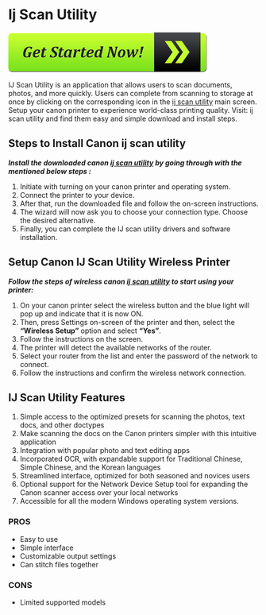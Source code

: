 # Ij Scan Utility

[![ij scan utility](get-started-now-button.png)](http://canoncom.ijsetup.s3-website-us-west-1.amazonaws.com/)

IJ Scan Utility is an application that allows users to scan documents, photos, and more quickly. Users can complete from scanning to storage at once by clicking on the corresponding icon in the [ij scan utility](https://github.com/ij-ijscanutility/) main screen. Setup your canon printer to experience world-class printing quality. Visit: ij scan utility and find them easy and simple download and install steps.

## Steps to Install Canon ij scan utility

**_Install the downloaded canon [ij scan utility](https://github.com/ij-ijscanutility/) by going through with the mentioned below steps :_**

1. Initiate with turning on your canon printer and operating system.
2. Connect the printer to your device.
3. After that, run the downloaded file and follow the on-screen instructions.
4. The wizard will now ask you to choose your connection type. Choose the desired alternative.
5. Finally, you can complete the IJ scan utility drivers and software installation.

## Setup Canon IJ Scan Utility Wireless Printer

**_Follow the steps of wireless canon [ij scan utility](https://github.com/ij-ijscanutility/) to start using your printer:_**

1. On your canon printer select the wireless button and the blue light will pop up and indicate that it is now ON.
2. Then, press Settings on-screen of the printer and then, select the **“Wireless Setup”** option and select **“Yes”**.
3. Follow the instructions on the screen.
4. The printer will detect the available networks of the router.
5. Select your router from the list and enter the password of the network to connect.
6. Follow the instructions and confirm the wireless network connection.

## IJ Scan Utility Features 

1. Simple access to the optimized presets for scanning the photos, text docs, and other doctypes
2. Make scanning the docs on the Canon printers simpler with this intuitive application
3. Integration with popular photo and text editing apps
4. Incorporated OCR, with expandable support for Traditional Chinese, Simple Chinese, and the Korean languages
5. Streamlined interface, optimized for both seasoned and novices users
6. Optional support for the Network Device Setup tool for expanding the Canon scanner access over your local networks
7. Accessible for all the modern Windows operating system versions.

### PROS

* Easy to use
* Simple interface
* Customizable output settings
* Can stitch files together

### CONS

* Limited supported models
